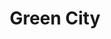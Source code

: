 ---
pid: pt27
title: Green City
location_transcription: Love Park
coordinates: "[-75.165876756642, 39.954071301286]"
zipcode: '19123'
gen_neighborhood: North Philadelphia
neighborhood: Northern Liberties,Loft District
outside_phl: 
age: '62'
age_range: 60-69
instagram: 
image_file_name: pt_27.jpg
proposal_transcription: 'Balance between modern development and the natural and historical
  buildings, parks access to water in Philadelphia monument view: cityscap surround
  by trees rivers'
topic: Architecture,Environment,History
topic_summary: 0, 0, 0, 0
type: Tree,Park
keywords_other: 
credit: Jeff Brown
image_labels: 
twitter: 
facebook: 
permalink: "/monuments/pt27/"
layout: item-page
---